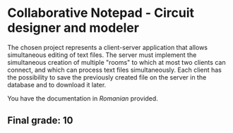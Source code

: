 # **Collaborative Notepad - Circuit designer and modeler**

The chosen project represents a client-server application that allows simultaneous editing of text files. The server must implement the simultaneous creation of multiple "rooms" to which at most two clients can connect, and which can process text files simultaneously. Each client has the possibility to save the previously created file on the server in the database and to download it later.

You have the documentation in _Romanian_ provided.

## Final grade: 10
